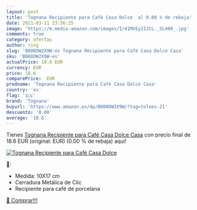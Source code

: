 ```yaml
---
layout: post
title: 'Tognana Recipiente para Café Casa Dolce  al 0.00 % de rebaja'
date: 2021-03-11 23:56:25
image: 'https://m.media-amazon.com/images/I/41MVEy2IJCL._SL400_.jpg'
comments: true
category: ofertas
author: ring
slug: 'B008OW2X9W-es Tognana Recipiente para Café Casa Dolce Casa'
sku: 'B008OW2X9W-es'
actualPrice: 18.6 EUR
currency: EUR
price: 18.6
comparePrice:  EUR
prodname: 'Tognana Recipiente para Café Casa Dolce Casa'
country: 'es'
flag: '🇪🇸'
brand: 'Tognana'
buyurl: 'https://www.amazon.es/dp/B008OW2X9W/?tag=tolees-21'
descuento: '0.00'
average: '18.6'
---
```


Tienes [Tognana Recipiente para Café Casa Dolce Casa](https://www.amazon.es/dp/B008OW2X9W/?tag=tolees-21) con precio final de  18.6 EUR (original:  EUR) (0.00 %  de rebaja) aqui!

[![Tognana Recipiente para Café Casa Dolce ](https://m.media-amazon.com/images/I/41MVEy2IJCL._SL400_.jpg)](https://www.amazon.es/dp/B008OW2X9W/?tag=tolees-21)

🔎:

- Medida: 10X17 cm
- Cerradura Metálica de Clic
- Recipiente para café de porcelana

[🛒 Comprar!!!](https://www.amazon.es/dp/B008OW2X9W/?tag=tolees-21)
